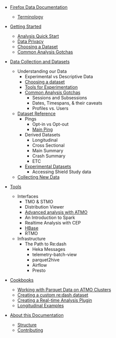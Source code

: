* [Firefox Data Documentation](introduction.md)
  * [Terminology](concepts/terminology.md)
* [Getting Started](concepts/getting_started.md)
  * [Analysis Quick Start](concepts/analysis_intro.adoc)
  * [Data Privacy](concepts/data_privacy.md)
  * [Choosing a Dataset](concepts/choosing_a_dataset.md)
  * [Common Analysis Gotchas](concepts/analysis_gotchas.md)
* [Data Collection and Datasets](datasets/README.adoc)
  * Understanding our Data
    * Experimental vs Descriptive Data
    * [Choosing a dataset](concepts/choosing_a_dataset.md)
    * [Tools for Experimentation](concepts/experiment_intro.adoc)
    * [Common Analysis Gotchas](concepts/analysis_gotchas.md)
      * Sessions and Subsessions
      * Dates, Timespans, & their caveats
      * Profiles vs. Users
  * [Dataset Reference](datasets/reference.md)
    * Pings
      * Opt-in vs Opt-out
      * [Main Ping](concepts/main_ping_intro.md)
    * Derived Datasets
      * Longitudinal
      * Cross Sectional
      * Main Summary
      * Crash Summary
      * ETC
    * [Experimental Datasets](concepts/experiment_intro.adoc)
      * Accessing Shield Study data
  * [Collecting New Data](datasets/new_data.md)
* [Tools](tools/README.adoc)
  * Interfaces
    * TMO & STMO
    * Distribution Viewer
    * [Advanced analysis with ATMO](concepts/advanced_analysis_with_atmo.adoc)
    * An Introduction to Spark
    * Realtime Analysis with CEP
    * [HBase](tools/hbase.md)
    * RTMO
  * Infrastructure
    * The Path to Re:dash
      * Heka Messages
      * telemetry-batch-view
      * parquet2hive
      * Airflow
      * Presto
* [Cookbooks](cookbooks/README.adoc)
  * [Working with Parquet Data on ATMO Clusters](cookbooks/parquet.md)
  * [Creating a custom re:dash dataset](cookbooks/create_a_dataset.adoc)
  * [Creating a Real-time Analysis Plugin](cookbooks/realtime_analysis_plugin.md)
  * [Longitudinal Examples](cookbooks/longitudinal.md)


* [About this Documentation](meta/README.md)
  * [Structure](meta/structure.md)
  * [Contributing](meta/contributing.md)
